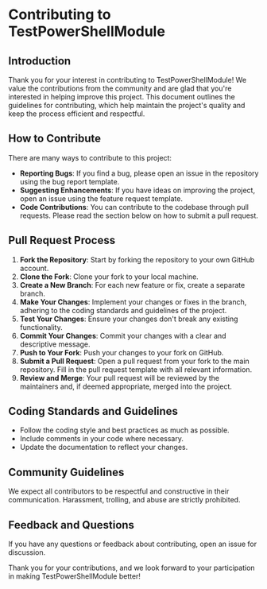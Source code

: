 # Contributing to TestPowerShellModule

## Introduction

Thank you for your interest in contributing to TestPowerShellModule! We value the contributions from the community and are glad that you're interested in helping improve this project. This document outlines the guidelines for contributing, which help maintain the project's quality and keep the process efficient and respectful.

## How to Contribute

There are many ways to contribute to this project:

- **Reporting Bugs**: If you find a bug, please open an issue in the repository using the bug report template.
- **Suggesting Enhancements**: If you have ideas on improving the project, open an issue using the feature request template.
- **Code Contributions**: You can contribute to the codebase through pull requests. Please read the section below on how to submit a pull request.

## Pull Request Process

1. **Fork the Repository**: Start by forking the repository to your own GitHub account.
2. **Clone the Fork**: Clone your fork to your local machine.
3. **Create a New Branch**: For each new feature or fix, create a separate branch.
4. **Make Your Changes**: Implement your changes or fixes in the branch, adhering to the coding standards and guidelines of the project.
5. **Test Your Changes**: Ensure your changes don't break any existing functionality.
6. **Commit Your Changes**: Commit your changes with a clear and descriptive message.
7. **Push to Your Fork**: Push your changes to your fork on GitHub.
8. **Submit a Pull Request**: Open a pull request from your fork to the main repository. Fill in the pull request template with all relevant information.
9. **Review and Merge**: Your pull request will be reviewed by the maintainers and, if deemed appropriate, merged into the project.

## Coding Standards and Guidelines

- Follow the coding style and best practices as much as possible.
- Include comments in your code where necessary.
- Update the documentation to reflect your changes.

## Community Guidelines

We expect all contributors to be respectful and constructive in their communication. Harassment, trolling, and abuse are strictly prohibited.

## Feedback and Questions

If you have any questions or feedback about contributing, open an issue for discussion.

Thank you for your contributions, and we look forward to your participation in making TestPowerShellModule better!
